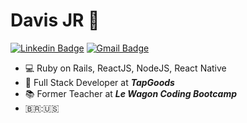 # Davis JR 🦩
[![Linkedin Badge](https://img.shields.io/badge/-Davis-blue?style=flat-square&logo=Linkedin&logoColor=white)](https://www.linkedin.com/in/davis-roberto/) 
[![Gmail Badge](https://img.shields.io/badge/-davisrobertosouza@gmail.com-c14438?style=flat-square&logo=Gmail&logoColor=white&link=mailto:davisrobertosouza@gmail.com)](mailto:davisrobertosouza@gmail.com)

- 💻 Ruby on Rails, ReactJS, NodeJS, React Native
- 🤖 Full Stack Developer at ***TapGoods***
- 📚 Former Teacher at ***Le Wagon Coding Bootcamp***
- 🇧🇷:🇺🇸
